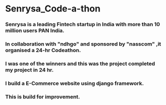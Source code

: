# Senrysa_Code-a-thon
### Senrysa is a leading Fintech startup in India with more than 10 million users PAN India.
### In collaboration with "ndhgo" and sponsored by "nasscom" ,it organised a 24-hr Codeathon.
### I was one of the winners and this was the project completed my project in 24 hr.
### I build a E-Commerce website using django framework.
### This is build for improvement.
